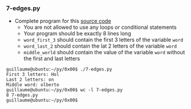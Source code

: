### 7-edges.py
-	Complete program for this [source code](https://github.com/holbertonschool/0x00.py/blob/master/7-edges.py)
	-	You are not allowed to use any loops or conditional statements
	-	Your program should be exactly 8 lines long
	-	```word_first_3``` should contain the first 3 letters of the variable ```word```
	-	```word_last_2``` should contain the lat 2 letters of the variable ```word```
	-	```middle_world``` should contain the value of the variable ```word``` without the first and last letters
```
guillaume@ubuntu:~/py/0x00$ ./7-edges.py
First 3 letters: Hol
Last 2 letters: on
Middle word: olberto
guillaume@ubuntu:~/py/0x00$ wc -l 7-edges.py
8 7-edges.py
guillaume@ubuntu:~/py/0x00$
```
